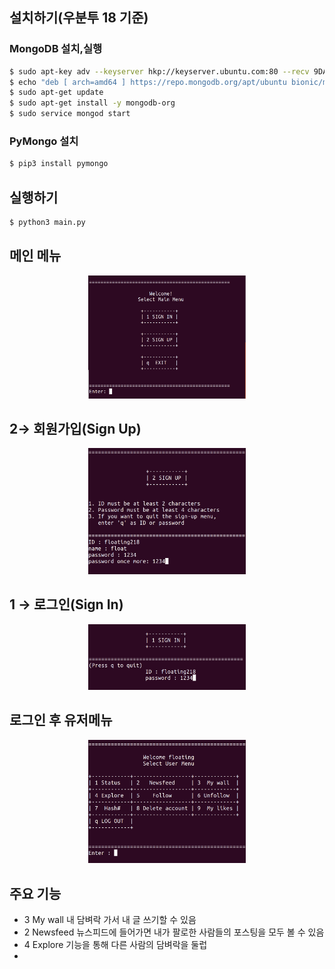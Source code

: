 ## 설치하기(우분투 18 기준)

### MongoDB 설치,실행

```bash
$ sudo apt-key adv --keyserver hkp://keyserver.ubuntu.com:80 --recv 9DA31620334BD75D9DCB49F368818C72E52529D4
$ echo "deb [ arch=amd64 ] https://repo.mongodb.org/apt/ubuntu bionic/mongodb-org/4.0 multiverse" | sudo tee /etc/apt/sources.list.d/mongodb-org-4.0.list
$ sudo apt-get update
$ sudo apt-get install -y mongodb-org
$ sudo service mongod start
```

### PyMongo 설치

```bash
$ pip3 install pymongo
```

## 실행하기

```bash
$ python3 main.py
```

## 메인 메뉴
<center>
<img src="img/main.png" width="50%">
</center>

## 2→ 회원가입(Sign Up)
<center>
<img src="img/sign_up.png" width="50%">
</center>

## 1 → 로그인(Sign In)
<center>
<img src="img/sign_in.png" width="50%">
</center>

## 로그인 후 유저메뉴
<center>
<img src="img/usermenu.png" width="50%">
</center>

## 주요 기능 
- 3 My wall 내 담벼락 가서 내 글 쓰기할 수 있음
- 2 Newsfeed 뉴스피드에 들어가면 내가 팔로한 사람들의 포스팅을 모두 볼 수 있음
- 4 Explore 기능을 통해 다른 사람의 담벼락을 둘럽
- 